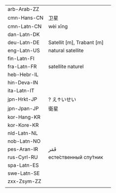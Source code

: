 | | | |
|-|-|-|
| arb-Arab-ZZ |  |  |
| cmn-Hans-CN | 卫星 |  |
| cmn-Latn-CN | wèi xīng |  |
| dan-Latn-DK |  |  |
| deu-Latn-DE | Satellit [m], Trabant [m] |  |
| eng-Latn-US | natural satellite |  |
| fin-Latn-FI |  |  |
| fra-Latn-FR | satellite naturel |  |
| heb-Hebr-IL |  |  |
| hin-Deva-IN |  |  |
| ita-Latn-IT |  |  |
| jpn-Hrkt-JP | ? え↑いせい |  |
| jpn-Jpan-JP | 衛星 |  |
| kor-Hang-KR |  |  |
| kor-Kore-KR |  |  |
| nld-Latn-NL |  |  |
| nob-Latn-NO |  |  |
| pes-Aran-IR | قَمَر |  |
| rus-Cyrl-RU | есте́ственный спу́тник |  |
| spa-Latn-ES |  |  |
| swe-Latn-SE |  |  |
| zxx-Zsym-ZZ |  |  |
|  |  |  |

